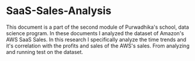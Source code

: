# SaaS-Sales-Analysis
This document is a part of the second module of Purwadhika's school, data science program. In these documents I analyzed the dataset of Amazon's AWS SaaS Sales. In this research I specifically analyze the time trends and it's correlation with the profits and sales of the AWS's sales. From analyzing and running test on the dataset.
